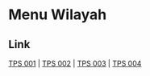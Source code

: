 # Menu Wilayah

## Link

[TPS 001](https://github.com/gigit-pemilu/pemilu-2024-92-papua-barat/tree/main/pileg-dpr/hitung-suara/sub/92-papua-barat/sub/07-teluk-wondama/sub/03-teluk-duairi/sub/2002-sobey/sub/001-tps)
 | 
[TPS 002](https://github.com/gigit-pemilu/pemilu-2024-92-papua-barat/tree/main/pileg-dpr/hitung-suara/sub/92-papua-barat/sub/07-teluk-wondama/sub/03-teluk-duairi/sub/2002-sobey/sub/002-tps)
 | 
[TPS 003](https://github.com/gigit-pemilu/pemilu-2024-92-papua-barat/tree/main/pileg-dpr/hitung-suara/sub/92-papua-barat/sub/07-teluk-wondama/sub/03-teluk-duairi/sub/2002-sobey/sub/003-tps)
 | 
[TPS 004](https://github.com/gigit-pemilu/pemilu-2024-92-papua-barat/tree/main/pileg-dpr/hitung-suara/sub/92-papua-barat/sub/07-teluk-wondama/sub/03-teluk-duairi/sub/2002-sobey/sub/004-tps)

